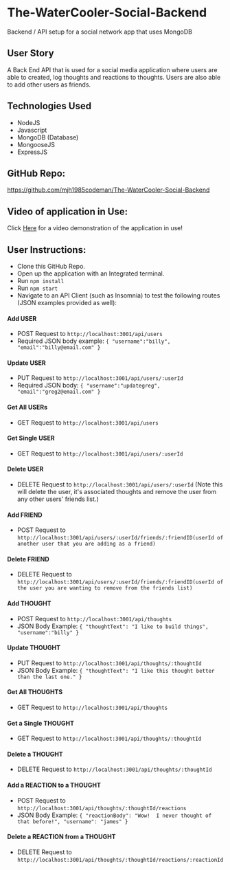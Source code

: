 # The-WaterCooler-Social-Backend
Backend / API setup for a social network app that uses MongoDB

## User Story

A Back End API that is used for a social media application where users are able to created, log thoughts and reactions to thoughts.  Users are also able to add other users as friends.  

## Technologies Used

- NodeJS
- Javascript
- MongoDB (Database)
- MongooseJS
- ExpressJS

## GitHub Repo:
https://github.com/mjh1985codeman/The-WaterCooler-Social-Backend

## Video of application in Use: 

Click [Here](https://www.youtube.com/watch?v=EvPCrpThXAk) for a video demonstration of the application in use! 


## User Instructions: 

- Clone this GitHub Repo.
- Open up the application with an Integrated terminal.
- Run `npm install`
- Run `npm start`
- Navigate to an API Client (such as Insomnia) to test the following routes (JSON examples provided as well): 

#### Add USER
- POST Request to `http://localhost:3001/api/users`
- Required JSON body example: 
`{
	"username":"billy",
	"email":"billy@email.com"
}`

#### Update USER
- PUT Request to `http://localhost:3001/api/users/:userId`
- Required JSON body: 
`{
	"username":"updategreg",
	"email":"greg2@email.com"
}`

#### Get All USERs
- GET Request to `http://localhost:3001/api/users`

#### Get Single USER
- GET Request to `http://localhost:3001/api/users/:userId`

#### Delete USER
- DELETE Request to `http://localhost:3001/api/users/:userId`
(Note this will delete the user, it's associated thoughts and remove the user from any other users' friends list.)

#### Add FRIEND
- POST Request to `http://localhost:3001/api/users/:userId/friends/:friendID(userId of another user that you are adding as a friend)`

#### Delete FRIEND
- DELETE Request to `http://localhost:3001/api/users/:userId/friends/:friendID(userId of the user you are wanting to remove from the friends list)`

#### Add THOUGHT
- POST Request to `http://localhost:3001/api/thoughts`
- JSON Body Example: 
`{
	"thoughtText": "I like to build things",
	"username":"billy"
}`

#### Update THOUGHT
- PUT Request to `http://localhost:3001/api/thoughts/:thoughtId`
- JSON Body Example: 
`{
	"thoughtText": "I like this thought better than the last one."
}`

#### Get All THOUGHTS
- GET Request to `http://localhost:3001/api/thoughts`

#### Get a Single THOUGHT
- GET Request to `http://localhost:3001/api/thoughts/:thoughtId`

#### Delete a THOUGHT
- DELETE Request to `http://localhost:3001/api/thoughts/:thoughtId`

#### Add a REACTION to a THOUGHT
- POST Request to `http://localhost:3001/api/thoughts/:thoughtId/reactions`
- JSON Body Example:
`{
	"reactionBody": "Wow!  I never thought of that before!",
	"username": "james"
}`

#### Delete a REACTION from a THOUGHT
- DELETE Request to `http://localhost:3001/api/thoughts/:thoughtId/reactions/:reactionId`

